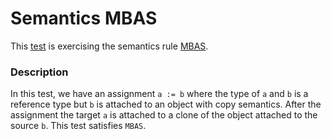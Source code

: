 # Semantics MBAS

This [test](.) is exercising the semantics rule [MBAS](../Readme.md).

### Description

In this test, we have an assignment `a := b` where the type of `a` and `b` is a reference type but `b` is attached to an object with copy semantics. After the assignment the target `a` is attached to a clone of the object attached to the source `b`. This test satisfies `MBAS`.
